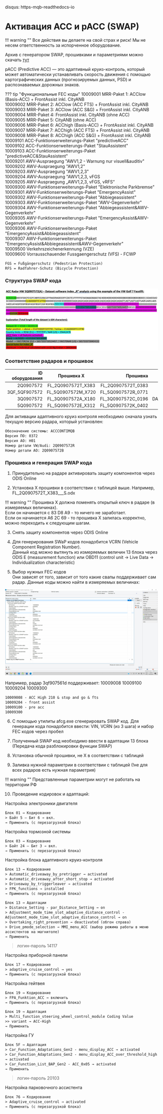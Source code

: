 disqus: https-mqb-readthedocs-io
# Активация ACC и pACC (SWAP)

!!! warning ""
    Все действия вы делаете на свой страх и риск! Мы не несем ответственность за испорченное оборудование.
  
Архив с генератором SWAP, прошивками и параметриями можно скачать [тут](../firmwares/accGenerator.zip)  

pACC (Predictive ACC) — это адаптивный круиз-контроль, который может автоматически устанавливать скорость движения с помощью картографических данных (прогнозируемых данных, PSD) и распознаваемых дорожных знаков.  

??? tip "Функциональные FEC коды"
    10009001	MRR-Paket 1: ACClow (Basis-ACC) + FrontAssist inkl. CityANB  
    10009002	MRR-Paket 2: ACClow (ACC FTS) + FrontAssist inkl. CityANB   
    10009003	MRR-Paket 3: ACClow (ACC S&G) + FrontAssist inkl. CityANB   
    10009004	MRR-Paket 4: FrontAssist inkl. CityANB (ohne ACC)   
    10009005	MRR-Paket 5: CityANB (ohne ACC)   
    10009006	MRR-Paket 6: ACChigh (Basis-ACC) + FrontAssist inkl. CityANB   
    10009007	MRR-Paket 7: ACChigh (ACC FTS) + FrontAssist inkl. CityANB    
    10009008	MRR-Paket 8: ACChigh (ACC S&G) + FrontAssist inkl. CityANB   
    10009101	ACC-Funktionserweiterungs-Paket "predictiveACC"   
    10009102	ACC-Funktionserweiterungs-Paket "StauAssistent"   
    10009103	ACC-Funktionserweiterungs-Paket "predictiveACC&StauAssistent"   
    10009201	AWV-Auspraegung "AWV1,2 - Warnung nur visuell&auditiv"   
    10009202	AWV-Auspraegung "AWV1,2"   
    10009203	AWV-Auspraegung "AWV1,2,3"   
    10009204	AWV-Auspraegung "AWV1,2,3, vFGS   
    10009205	AWV-Auspraegung „AWV1,2,3, vFGS, vRFS“  
    10009300	AWV-Funktionserweiterungs-Paket "Elektronische Parkbremse"  
    10009301	AWV-Funktionserweiterungs-Paket "EmergencyAssist"   
    10009302	AWV-Funktionserweiterungs-Paket "Abbiegeassistent"   
    10009303	AWV-Funktionserweiterungs-Paket "AWV-Gegenverkehr"   
    10009304	AWV-Funktionserweiterungs-Paket "Abbiegeassistent&AWV-Gegenverkehr"   
    10009305	AWV-Funktionserweiterungs-Paket "EmergencyAssist&AWV-Gegenverkehr"   
    10009306	AWV-Funktionserweiterungs-Paket "EmergencyAssist&Abbiegeassistent"   
    10009307	AWV-Funktionserweiterungs-Paket "EmergencyAssist&Abbiegeassistent&AWV-Gegenverkehr"   
    10009500	Verkehrszeichenerkennung (VZE)  
    10009600	Vorrausschauender Fussgaengerschutz (VFS) - FCWP    
  
    FGS = Fußgängerschutz (Pedestrian Protection)  
    RFS = Radfahrer-Schutz (Bicycle Protection)  

### Структура SWAP кода

![Screenshot](../images/MQB/swap_info.jpeg)  

### Соответствие радаров и прошивок  

| ID оборудования | Прошивка X          | Прошивка            | Параметрия<br/>(ODIS XML)  |
| ---------------:|:-------------------:|--------------------:|:--------------------------:|
| 2Q0907572       | FL_2Q0907572T_X383  | FL_2Q0907572T_0383  | Временно отсутствует |
| 3QF_5QF907572   | FL_5Q0907572M_X720  | FL_5Q0907572R_0771  | 13_5Q0907572R_EU_RDW.xml                      |
| 3Q0907572       | FL_3Q0907572A_X180  | FL_3Q0907572C_0196  | DA_013_7200_3H0_V002_VW483A2RDW.xml           |
| 5Q0907572       | FL_5Q0907572E_X312  | FL_5Q0907572K_0402  | 13_5Q0907572K.xml                             |

Для активации адаптивного круиз контроля необходимо сначала узнать текущую версию радара, который установлен:  
```
Обозначение системы: ACCCONTIMQB  
Версия ПО: 0372  
Версия АО: H01  
Номер детали VW/Audi: 2Q0907572R  
Номер детали АО: 2Q0907572B  
```

### Прошивка и генерация SWAP кода

1. Принудительно на радаре активировать защиту компонентов через ODIS Online  

2. Установка X прошивки в соответствии с таблицей выше. Например, FL_2Q0907572T_X383___S.odx

!!! warning ""
    Прошивка Х должна поменять открытый ключ в радаре (в измеряемых величинах).  
    Если он начинается с 83 D8 A9 - то ничего не заработает.  
    Если он начинается A6 2C 69 - то прошивка X залилась корректно, можно переходить к следующим шагам.  

3. Снять защиту компонентов через ODIS Online  

4. Для генерирования SWaP кодов понадобится VCRN (Vehicle Component Registration Number).  
Данный код можно вытянуть из измеряемых величин 13 блока через ODIS E (measurement function) или OBD11 (control unit -> Live Data -> Individualization characteristic)  
   
5. Выбор нужных FEC кодов  
Они зависят от того, зависит от того какие свапы поддерживает сам радар. Данные коды можно найти в измеряемых величинах:  
   
![Screenshot](../images/MQB/swap_avail.jpeg)     

Например, радар 3qf907561d поддерживает: 10009008 10009100 10009204 10009300  
```
10009008 - ACC High 210 & stop and go & fts  
10009204 - front assist  
10009100 - pre acc  
10009300
```

6. С помощью утилиты afcg.exe сгенерировать SWAP код. Для генерации кода понадобится ввести: VIN, VCRN (из 3 шага) и набор FEC кодов через пробел     

7. Полученный SWAP код необходимо ввести в адаптации 13 блока (Передача кода разблокировки функции SWAP)  
   
8. Установка обычной прошивки, не X в соответствии с таблицей   

9. Заливка нужной параметрии в соответствии с таблицей (!не для всех радаров есть нужная параметрия)   

!!! warning ""
    Представленные параметрии могут не работать на территории РФ  

10. Проведение кодировок и адаптаций:  

Настройка электроники двигателя
```
Блок 01 → Кодирование
> Байт 5 — Бит 6 → вкл. 
→ Применить (с перезагрузкой блока)
```
Настройка тормозной системы
```
Блок 03 → Кодирование
> Байт 24 — Бит 3 → вкл. 
→ Применить (с перезагрузкой блока)
```
Настройка блока адаптивного круиз-контроля
```
Блок 13 → Кодирование
> Automatic_driveaway_by_pretrigger → activated
> Automatic_driveaway_after_short_stop → activated
> Driveaway_by_triggerleaver → activated
> FPK_functions → installed
→ Применить (с перезагрузкой блока)
```
```
Блок 13 → Адаптации
> Distance_Setting - par_Distance_Setting → on
> Adjustment_mode_time_slot_adaptive_distance_control - Adjustment_mode_time_slot_adaptive_distance_control → on
> Overtaking_right_prevention → deactivated (обгон справа)
> Drive_pmode_selection → MMI_menu_ACC (выбор режима работы в меню ассистентов на магнитоле) 
→ Применить
```
> логин-пароль 14117 

Настройка приборной панели
```
Блок 17 → Кодирование
> adaptive_cruise_control → yes
→ Применить (с перезагрузкой блока)
```
Настройка гейтвея
```
Блок 19 → Кодирование
> FPA_Funktion_ACC → включить
→ Применить (с перезагрузкой блока)
```
```
Блок 19 → Адаптация
> Multi_function_steering_wheel_control_module Coding Value
>> variant → ACC-High
→ Применить
```
Настройка ГУ
```
Блок 5F → Адаптация
> Car_Function_Adaptations_Gen2 - menu_display_ACC → activated
> Car_Function_Adaptations_Gen2 - menu_display_ACC_over_threshold_high → activated
> Car_Function_List_BAP_Gen2 - ACC_0x05 → activated
→ Применить
```
> логин-пароль 20103

Настройка парковочного ассистента
```
Блок 76 → Кодирование
> Adaptive_cruise_control → activated
→ Применить (с перезагрузкой блока)
```